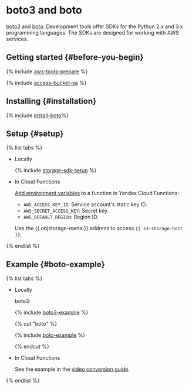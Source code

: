 # boto3 and boto

[boto3](https://github.com/boto/boto3) and [boto](https://github.com/boto/boto): Development tools offer SDKs for the Python 2.x and 3.x programming languages. The SDKs are designed for working with AWS services.


## Getting started {#before-you-begin}

{% include [aws-tools-prepare](../../_includes/aws-tools/aws-tools-prepare.md) %}

{% include [access-bucket-sa](../../_includes/storage/access-bucket-sa.md) %}

## Installing {#installation}

{% include [install-boto](../../_includes/aws-tools/install-boto.md)%}

## Setup {#setup}

{% list tabs %}

- Locally

   {% include [storage-sdk-setup](../_includes_service/storage-sdk-setup-storage-url.md) %}

- In Cloud Functions

   [Add environment variables](../../functions/operations/function/version-manage#version-env) to a function in Yandex Cloud Functions:

   * `AWS_ACCESS_KEY_ID`: Service account's static key ID.
   * `AWS_SECRET_ACCESS_KEY`: Secret key.
   * `AWS_DEFAULT_REGION`: Region ID.

   Use the {{ objstorage-name }} address to access `{{ s3-storage-host }}`.

{% endlist %}


## Example {#boto-example}


{% list tabs %}

- Locally

   boto3:

   {% include [boto3-example](../../_includes/storage/boto3-example.md) %}

   {% cut "boto" %}

   {% include [boto-example](../../_includes/storage/boto-example.md) %}

   {% endcut %}

- In Cloud Functions

   See the example in the [video conversion guide](../../functions/tutorials/video-converting-queue.md).

{% endlist %}

